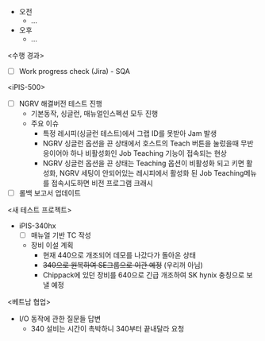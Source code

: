 - 오전
	- ...
- 오후
	- ...

<수행 경과>
- [ ] Work progress check (Jira) - SQA

\<iPIS-500>
- [ ] NGRV 해결버전 테스트 진행
	- 기본동작, 싱글런, 매뉴얼인스펙션 모두 진행
	- 주요 이슈
		- 특정 레시피(싱글런 테스트)에서 그랩 ID를 못받아 Jam 발생
		- NGRV 싱글런 옵션을 끈 상태에서 호스트의 Teach 버튼을 눌렀을때 무반응이어야 하나 비활성화인 Job Teaching 기능이 접속되는 현상
		- NGRV 싱글런 옵션을 끈 상태는 Teaching 옵션이 비활성화 되고 키면 활성화, NGRV 세팅이 안되어있는 레시피에서 활성화 된 Job Teaching메뉴를 접속시도하면 비전 프로그램 크래시
- [ ] 롤백 보고서 업데이트

<새 테스트 프로젝트>
- iPIS-340hx
	- [ ] 매뉴얼 기반 TC 작성
	- 장비 이설 계획
		- 현재 440으로 개조되어 데모를 나갔다가 돌아온 상태
		- ~~340으로 원복하여 SE그룹으로 이관 예정~~ (우리꺼 아님)
		- Chippack에 있던 장비를 640으로 긴급 개조하여 SK hynix 충칭으로 보낼 예정

<베트남 협업>
- I/O 동작에 관한 질문들 답변
	- 340 설비는 시간이 촉박하니 340부터 끝내달라 요청